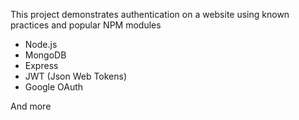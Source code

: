 This project demonstrates authentication on a website using known practices and popular NPM modules

- Node.js
- MongoDB
- Express
- JWT (Json Web Tokens)
- Google OAuth

And more